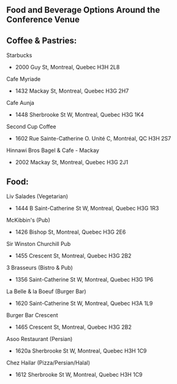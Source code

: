 ## Food and Beverage Options Around the Conference Venue

## Coffee & Pastries:
Starbucks
*   2000 Guy St, Montreal, Quebec H3H 2L8

Cafe Myriade
*   1432 Mackay St, Montreal, Quebec H3G 2H7

Cafe Aunja
*   1448 Sherbrooke St W, Montreal, Quebec H3G 1K4

Second Cup Coffee
*   1602 Rue Sainte-Catherine O. Unité C, Montréal, QC H3H 2S7

Hinnawi Bros Bagel & Cafe - Mackay
*   2002 Mackay St, Montreal, Quebec H3G 2J1

## Food:
Liv Salades (Vegetarian)
*   1444 B Saint-Catherine St W, Montreal, Quebec H3G 1R3

McKibbin's (Pub)
*   1426 Bishop St, Montreal, Quebec H3G 2E6

Sir Winston Churchill Pub
*   1455 Crescent St, Montreal, Quebec H3G 2B2
	
3 Brasseurs (Bistro & Pub)
*   1356 Saint-Catherine St W, Montreal, Quebec H3G 1P6

La Belle & la Boeuf (Burger Bar)
*   1620 Saint-Catherine St W, Montreal, Quebec H3A 1L9

Burger Bar Crescent
*   1465 Crescent St, Montreal, Quebec H3G 2B2

Asoo Restaurant (Persian)
*   1620a Sherbrooke St W, Montreal, Quebec H3H 1C9

Chez Hailar (Pizza/Persian/Halal)
*   1612 Sherbrooke St W, Montreal, Quebec H3H 1C9

